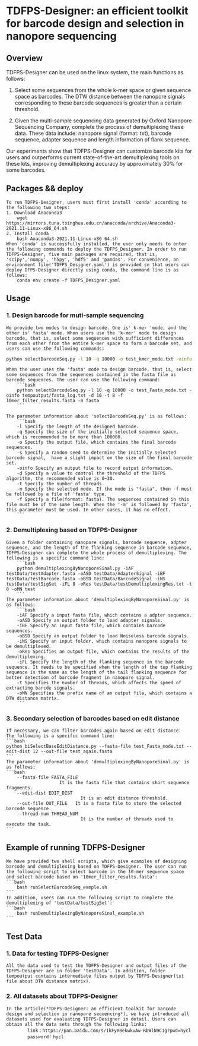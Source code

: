 # TDFPS-Designer: an efficient toolkit for barcode design and selection in nanopore sequencing

## Overview
TDFPS-Designer can be used on the linux system, the main functions as follows:

1. Select some sequences from the whole k-mer space or given sequence space as barcodes. The DTW distance between the nanopore signals corresponding to these barcode sequences is greater than a certain threshold.

2. Given the multi-sample sequencing data generated by Oxford Nanopore Sequencing Company, complete the process of demultiplexing these data. These data include: nanopore signal (format: txt), barcode sequence, adapter sequence and length information of flank sequence.

Our experiments show that TDFPS-Designer can customize barcode kits for users and outperforms current state-of-the-art demultiplexing tools on these kits, improving demultiplexing accuracy by approximately 30\% for some barcodes.

## Packages && deploy
    To run TDFPS-Designer, users must first install 'conda' according to the following two steps:
    1. Download Anaconda3
        wget https://mirrors.tuna.tsinghua.edu.cn/anaconda/archive/Anaconda3-2021.11-Linux-x86_64.sh
    2. Install conda
        bash Anaconda3-2021.11-Linux-x86 64.sh
    When 'conda' is successfully installed, the user only needs to enter the following commands to deploy the TDFPS_Designer. In order to run TDFPS-Designer, five main packages are required, that is, 'scipy','numpy', 'h5py', 'hdf5' and 'pandas'. For convenience, an environment file('TDFPS_Designer.yaml') is provided so that users can deploy DFPS-Designer directly using conda, the command line is as follows:
        conda env create -f TDFPS_Designer.yaml

## Usage
### 1. Design barcode for muti-sample sequencing
    We provide two modes to design barcode. One is' k-mer 'mode, and the other is' fasta' mode. When users use the 'k-mer' mode to design barcode, that is, select some sequences with sufficient differences from each other from the entire k-mer space to form a barcode set, and users can use the following commands:
```bash
python selectBarcodeSeq.py -l 10 -q 10000 -o test_kmer_mode.txt -oinfo tempoutput/kmer_log.txt -d 10 -t 8 -m kmer -s 15
```
    When the user uses the 'fasta' mode to design barcode, that is, select some sequences from the sequences contained in the fasta file as barcode sequences. The user can use the following command:
        ```bash
        python selectBarcodeSeq.py -l 10 -q 10000 -o test_Fasta_mode.txt -oinfo tempoutput/fasta_log.txt -d 10 -t 8 -f 10mer_filter_results.fasta -m fasta
        ```

    The parameter information about 'selectBarcodeSeq.py' is as follows:
        ```bash
        -l Specify the length of the designed barcode.
        -q Specify the size of the initially selected sequence space, which is recommended to be more than 100000.
        -o Specify the output file, which contains the final barcode sequences.
        -s Specify a random seed to determine the initially selected barcode signal,  have a slight impact on the size of the final barcode set.
        -oinfo Specify an output file to record output information.
        -d Specify a value to control the threshold of the TDFPS algorithm, the recommended value is 0~30.
        -t Specify the number of threads.
        -m Specify the selected mode. If the mode is "fasta", then -f must be followed by a file of 'fasta' type.
        -f Specify a file(format: fasta). The sequences contained in this file must be of the same length. When the '-m' is followed by 'fasta', this parameter must be used. In other cases, it has no effect.
        ```

### 2. Demultiplexing based on TDFPS-Designer
    Given a folder containing nanopore signals, barcode sequence, adpter sequence, and the length of the flanking sequence in barcode sequence, TDFPS-Designer can complete the whole process of demultiplexing. The following is a specific command line:
        ```bash
        python demultiplexingByNanoporeSinal.py -iAF testData/testAdapter.fasta -oASD testData/AdapterSignal -iBF testData/testBarcode.fasta -oBSD testData/BarcodeSignal -iNS testData/testSigSet -iFL 8 -oRes testData/testDemultiplexingRes.txt -t 8 -oMN test
        ```
    The parameter information about 'demultiplexingByNanoporeSinal.py' is as follows:
        ```bash
        -iAF Specify a input fasta file, which contains a adpter sequence.
        -oASD Specify an output folder to load adapter signals.
        -iBF Specify an input fasta file, which contains barcode sequences.
        -oBSD Specify an output folder to load Noiseless barcode signals.
        -iNS Specify an input folder, which contains nanopore signals to be demultiplexed.
        -oRes Specifies an output file, which contains the results of the demultiplexing.
        -iFL Specify the length of the flanking sequence in the barcode sequence. It needs to be specified when the length of the top flanking sequence is the same as the length of the tail flanking sequence for better detection of barcode fragment in nanopore signal.
        -t Specifies the number of threads, which affects the speed of extracting barcde signals.
        -oMN Specifies the prefix name of an output file, which contains a DTW distance matrix.
        ```

### 3. Secondary selection of barcodes based on edit distance
    If necessary, we can filter barcodes again based on edit distance.
    The following is a specific command line:
    ```bash
    python biSelectBaseEditDistance.py --fasta-file test_Fasta_mode.txt --edit-dist 12 --out-file test_again.fasta
    ```
    The parameter information about 'demultiplexingByNanoporeSinal.py' is as follows:
    ```bash
        --fasta-file FASTA_FILE
                        It is the fasta file that contains short sequence fragments.
        --edit-dist EDIT_DIST
                                It is an edit distance threshold.
        --out-file OUT_FILE   It is a fasta file to store the selected barcode sequence.
        --thread-num THREAD_NUM
                                It is the number of threads used to execute the task.
    ```



## Example of running TDFPS-Designer
    We have provided two shell scripts, which give examples of designing barcode and demultiplexing based on TDFPS-Designer. The user can run the following script to select barcode in the 10-mer sequence space and select barcode based on '10mer_filter_results.fasta':
    ```bash
        bash runSelectBarcodeSeq_exmple.sh
    ```
    In addition, users can run the following script to complete the demultiplexing of 'testData/testSigSet':
    ```bash
        bash runDemultiplexingByNanoporeSinal_example.sh
    ```
## Test Data
### 1. Data for testing TDFPS-Designer
    All the data used to test the TDFPS-Designer and output files of the TDFPS-Designer are in folder 'testData'. In addition, folder tempoutput contains intermediate files output by TDFPS-Designer(txt file about DTW distance matrix).
### 2. All datasets about TDFPS-Designer
    In the article(*TDFPS-Designer: an efficient toolkit for barcode design and selection in nanopore sequencing*), we have introduced all datasets used for evaluating TDFPS-Designer in detail. Users can obtain all the data sets through the following links:
            link：https://pan.baidu.com/s/1kFyXBekwkvAw-RbWlN9C1g?pwd=hycl 
            password：hycl 

        
